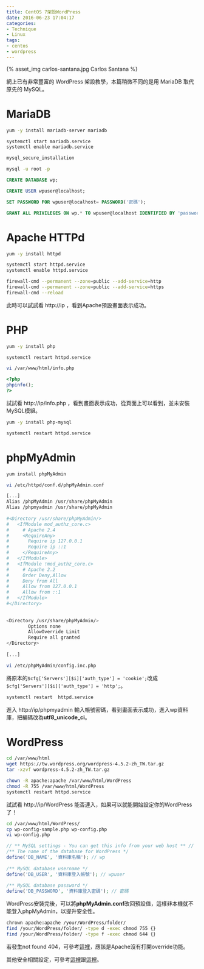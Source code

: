 ```yaml
---
title: CentOS 7架設WordPress
date: 2016-06-23 17:04:17
categories:
- Technique
- Linux
tags:
- centos
- wordpress
---
```


{% asset_img carlos-santana.jpg Carlos Santana %}

網上已有非常豐富的 WordPress 架設教學，本篇稍微不同的是用 MariaDB 取代原先的 MySQL。

<!-- more -->

# MariaDB

```bash 安裝MariaDB
yum -y install mariadb-server mariadb
```

```bash 開啟MariaDB且設定開機啟動
systemctl start mariadb.service
systemctl enable mariadb.service
```

```bash MariaDB基本設定
mysql_secure_installation
```

```bash 登入MariaDB
mysql -u root -p
```
 
```sql 建立wp資料庫
CREATE DATABASE wp;
```
 
```sql 建立使用者wpuser
CREATE USER wpuser@localhost;
```
 
```sql 設定密碼
SET PASSWORD FOR wpuser@localhost= PASSWORD('密碼');  
```

```sql wpuser具有wp資料庫的完整權限
GRANT ALL PRIVILEGES ON wp.* TO wpuser@localhost IDENTIFIED BY 'password';
```

# Apache HTTPd

```bash 安裝Apache HTTPd
yum -y install httpd
```

```bash 開啟Apache且設為開機啟動
systemctl start httpd.service
systemctl enable httpd.service
```

```bash 防火牆打開http和https的port
firewall-cmd --permanent --zone=public --add-service=http
firewall-cmd --permanent --zone=public --add-service=https
firewall-cmd --reload
```

此時可以試試看 http://ip ，看到Apache預設畫面表示成功。

# PHP

```bash 安裝PHP
yum -y install php
```

```bash 重啟Apache
systemctl restart httpd.service
```

```bash 寫一支info來看看PHP的狀況
vi /var/www/html/info.php
```

```php 檔案內容如下
<?php
phpinfo();
?>
```

試試看 http://ip/info.php ，看到畫面表示成功，從頁面上可以看到，並未安裝MySQL模組。

```bash 安裝php的mysql模組(mysql模組跟mariadb相容)
yum -y install php-mysql
```

```bash 重啟Apache
systemctl restart httpd.service
```

# phpMyAdmin

```bash 安裝
yum install phpMyAdmin
```

```bash 編輯phpMyAdmin設定
vi /etc/httpd/conf.d/phpMyAdmin.conf
```

```bash 把設定改成以下
[...]
Alias /phpMyAdmin /usr/share/phpMyAdmin
Alias /phpmyadmin /usr/share/phpMyAdmin
 
#<Directory /usr/share/phpMyAdmin/>
#   <IfModule mod_authz_core.c>
#     # Apache 2.4
#     <RequireAny>
#       Require ip 127.0.0.1
#       Require ip ::1
#     </RequireAny>
#   </IfModule>
#   <IfModule !mod_authz_core.c>
#     # Apache 2.2
#     Order Deny,Allow
#     Deny from All
#     Allow from 127.0.0.1
#     Allow from ::1
#   </IfModule>
#</Directory>
 
 
<Directory /usr/share/phpMyAdmin/>
        Options none
        AllowOverride Limit
        Require all granted
</Directory>
 
[...]
```

```bash 修改phpMyAdmin認證方式
vi /etc/phpMyAdmin/config.inc.php
```

將原本的`$cfg['Servers'][$i]['auth_type'] = 'cookie';`改成`$cfg['Servers'][$i]['auth_type'] = 'http';`。

```bash 重啟Apache
systemctl restart  httpd.service
```

進入 http://ip/phpmyadmin 輸入帳號密碼，看到畫面表示成功，進入wp資料庫，把編碼改為**utf8_unicode_ci**。

# WordPress

```bash 下載及安裝
cd /var/www/html
wget https://tw.wordpress.org/wordpress-4.5.2-zh_TW.tar.gz
tar -xzvf wordpress-4.5.2-zh_TW.tar.gz
```

```bash 設定擁有者與權限並重啟Apache
chown -R apache:apache /var/www/html/WordPress
chmod -R 755 /var/www/html/WordPress
systemctl restart httpd.service
```

試試看 http://ip/WordPress 能否連入，如果可以就能開始設定你的WordPress了！

```bash 如果無法從網站寫入wp_config.php，可以手動寫入
cd /var/www/html/WordPress/
cp wp-config-sample.php wp-config.php
vi wp-config.php
```

```php 設定如下
// ** MySQL settings - You can get this info from your web host ** //
/** The name of the database for WordPress */
define('DB_NAME', '資料庫名稱'); // wp
 
/** MySQL database username */
define('DB_USER', '資料庫登入帳號'); // wpuser
 
/** MySQL database password */
define('DB_PASSWORD', '資料庫登入密碼'); // 密碼
```

WordPress安裝完後，可以將**phpMyAdmin.conf**改回預設值，這樣非本機就不能登入phpMyAdmin，以提升安全性。

```bash 將WordPress資料夾給Apache，並賦予權限
chrown apache:apache /your/WordPress/folder/
find /your/WordPress/folder/ -type d -exec chmod 755 {}
find /your/WordPress/folder/ -type f -exec chmod 644 {}
```

若發生not found 404，可參考[這裡](http://forums.cpanel.net/f5/where-set-allowoverride-all-htacess-222882.html)，應該是Apache沒有打開override功能。

其他安全相關設定，可參考[這裡](http://free.com.tw/improve-wordpress-security/)跟[這裡](http://free.com.tw/wordpress-htaccess-tips-and-tricks/)。